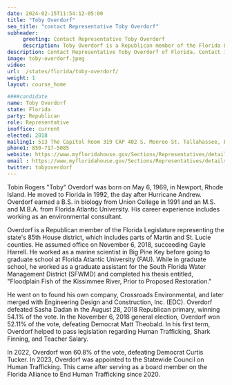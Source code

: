 ```yaml
---
date: 2024-02-15T11:54:12-05:00
title: "Toby Overdorf"
seo_title: "contact Representative Toby Overdorf"
subheader:
     greeting: Contact Representative Toby Overdorf
     description: Toby Overdorf is a Republican member of the Florida Legislature representing the state's 85th House district, which includes parts of Martin and St. Lucie counties. He assumed office on November 6, 2018, succeeding Gayle Harrell.
description: Contact Representative Toby Overdorf of Florida. Contact information for Toby Overdorf includes email address, phone number, and mailing address.
image: toby-overdorf.jpeg
video:
url:  /states/florida/toby-overdorf/
weight: 1
layout: course_home

####candidate
name: Toby Overdorf
state: Florida
party: Republican
role: Representative
inoffice: current
elected: 2018
mailing1: 513 The Capitol Room 319 CAP 402 S. Monroe St. Tallahassee, FL 32399-1300
phone1: 850-717-5085
website: https://www.myfloridahouse.gov/Sections/Representatives/details.aspx?MemberId=4728&LegislativeTermId=90/
email : https://www.myfloridahouse.gov/Sections/Representatives/details.aspx?MemberId=4728&LegislativeTermId=90/
twitter: tobyoverdorf
---
```


Tobin Rogers "Toby" Overdorf was born on May 6, 1969, in Newport, Rhode Island. He moved to Florida in 1992, the day after Hurricane Andrew. Overdorf earned a B.S. in biology from Union College in 1991 and an M.S. and M.B.A. from Florida Atlantic University. His career experience includes working as an environmental consultant.

Overdorf is a Republican member of the Florida Legislature representing the state's 85th House district, which includes parts of Martin and St. Lucie counties. He assumed office on November 6, 2018, succeeding Gayle Harrell. He worked as a marine scientist in Big Pine Key before going to graduate school at Florida Atlantic University (FAU). While in graduate school, he worked as a graduate assistant for the South Florida Water Management District (SFWMD) and completed his thesis entitled, "Floodplain Fish of the Kissimmee River, Prior to Proposed Restoration."

He went on to found his own company, Crossroads Environmental, and later merged with Engineering Design and Construction, Inc. (EDC). Overdorf defeated Sasha Dadan in the August 28, 2018 Republican primary, winning 54.1% of the vote. In the November 6, 2018 general election, Overdorf won 52.11% of the vote, defeating Democrat Matt Theobald. In his first term, Overdorf helped to pass legislation regarding Human Trafficking, Shark Finning, and Teacher Salary.

In 2022, Overdorf won 60.8% of the vote, defeating Democrat Curtis Tucker. In 2023, Overdorf was appointed to the Statewide Council on Human Trafficking. This came after serving as a board member on the Florida Alliance to End Human Trafficking since 2020.

